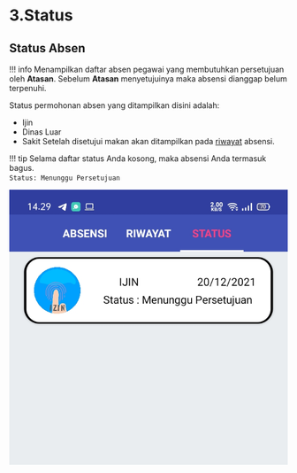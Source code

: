 # 3.Status

## Status Absen
!!! info
    Menampilkan daftar absen pegawai yang membutuhkan persetujuan oleh **Atasan**. Sebelum **Atasan** menyetujuinya maka absensi dianggap belum terpenuhi.

Status permohonan absen yang ditampilkan disini adalah:

  - Ijin
  - Dinas Luar
  - Sakit
Setelah disetujui makan akan ditampilkan pada [riwayat](/Pengguna/riwayat) absensi.  

!!! tip
    Selama daftar status Anda kosong, maka absensi Anda termasuk bagus.   
    <code>Status: Menunggu Persetujuan</code>


 
![absensi](../assets/images/apk-status.png)